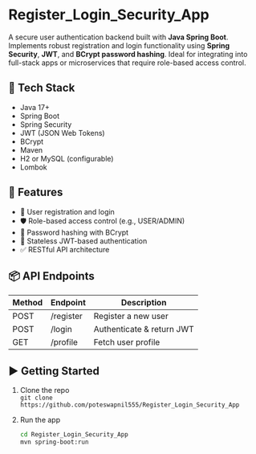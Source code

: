 # Register_Login_Security_App

A secure user authentication backend built with **Java Spring Boot**. Implements robust registration and login functionality using **Spring Security**, **JWT**, and **BCrypt password hashing**. Ideal for integrating into full-stack apps or microservices that require role-based access control.

## 🔧 Tech Stack

- Java 17+
- Spring Boot
- Spring Security
- JWT (JSON Web Tokens)
- BCrypt
- Maven
- H2 or MySQL (configurable)
- Lombok

## 🚀 Features

- 🔐 User registration and login
- 🛡️ Role-based access control (e.g., USER/ADMIN)
- 🧂 Password hashing with BCrypt
- 📄 Stateless JWT-based authentication
- ✅ RESTful API architecture

## 📦 API Endpoints

| Method | Endpoint    | Description              |
|--------|-------------|--------------------------|
| POST   | /register   | Register a new user      |
| POST   | /login      | Authenticate & return JWT|
| GET    | /profile    | Fetch user profile       |

## ▶️ Getting Started

1. Clone the repo  
   `git clone https://github.com/poteswapnil555/Register_Login_Security_App`

2. Run the app  
   ```bash
   cd Register_Login_Security_App
   mvn spring-boot:run
